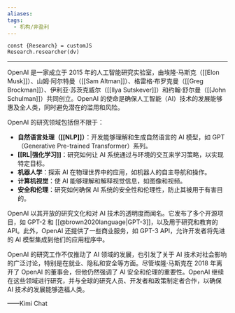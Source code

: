 ```yaml
---
aliases: 
tags:
  - 机构/非盈利
---
```


```dataviewjs
const {Research} = customJS
Research.researcher(dv)
```

---
 
 
 OpenAI 是一家成立于 2015 年的人工智能研究实验室，由埃隆·马斯克（[[Elon Musk]]）、山姆·阿尔特曼（[[Sam Altman]]）、格雷格·布罗克曼（[[Greg Brockman]]）、伊利亚·苏茨克威尔（[[Ilya Sutskever]]）和约翰·舒尔曼（[[John Schulman]]）共同创立。OpenAI 的使命是确保人工智能（AI）技术的发展能够惠及全人类，同时避免潜在的滥用和风险。

OpenAI 的研究领域包括但不限于：
- **自然语言处理（[[NLP]]）**：开发能够理解和生成自然语言的 AI 模型，如 GPT（Generative Pre-trained Transformer）系列。
- **[[RL|强化学习]]**：研究如何让 AI 系统通过与环境的交互来学习策略，以实现特定目标。
- **机器人学**：探索 AI 在物理世界中的应用，如机器人的自主导航和操作。
- **计算机视觉**：使 AI 能够理解和解释视觉信息，如图像和视频。
- **安全和伦理**：研究如何确保 AI 系统的安全性和伦理性，防止其被用于有害目的。

OpenAI 以其开放的研究文化和对 AI 技术的透明度而闻名。它发布了多个开源项目，如 GPT-2 和 [[@brown2020language|GPT-3]]，以及用于研究和教育的 API。此外，OpenAI 还提供了一些商业服务，如 GPT-3 API，允许开发者将先进的 AI 模型集成到他们的应用程序中。

OpenAI 的研究工作不仅推动了 AI 领域的发展，也引发了关于 AI 技术对社会影响的广泛讨论，特别是在就业、隐私和安全等方面。尽管埃隆·马斯克在 2018 年离开了 OpenAI 的董事会，但他仍然强调了 AI 安全和伦理的重要性。OpenAI 继续在这些领域进行研究，并与全球的研究人员、开发者和政策制定者合作，以确保 AI 技术的发展能够造福人类。

——Kimi Chat